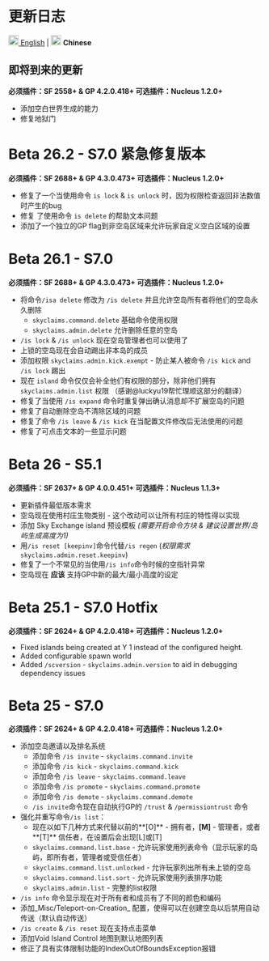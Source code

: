 # 更新日志

<a href="https://github.com/DevOnTheRocks/SkyClaims/blob/sponge/api-7/CHANGELOG.md"><img src="https://github.com/DevOnTheRocks/SkyClaims/wiki/images/united_states.png" title="en-US" height="20"> English</a>
| <img src="https://github.com/DevOnTheRocks/SkyClaims/wiki/images/china.png" title="zh-CN" height="20"> <b>Chinese</b>

## 即将到来的更新
**必须插件：SF 2558+ & GP 4.2.0.418+ 可选插件：Nucleus 1.2.0+**
- 添加空白世界生成的能力
- 修复地狱门

# Beta 26.2 - S7.0 紧急修复版本
**必须插件：SF 2688+ & GP 4.3.0.473+ 可选插件：Nucleus 1.2.0+**
- 修复了一个当使用命令 `is lock` & `is unlock` 时，因为权限检查返回非法数值时产生的bug
- 修复 了使用命令 `is delete` 的帮助文本问题
- 添加了一个独立的GP flag到非空岛区域来允许玩家自定义空白区域的设置

# Beta 26.1 - S7.0
**必须插件：SF 2688+ & GP 4.3.0.473+ 可选插件：Nucleus 1.2.0+**
- 将命令`/isa delete` 修改为 `/is delete` 并且允许空岛所有者将他们的空岛永久删除
    - `skyclaims.command.delete` 基础命令使用权限
    - `skyclaims.admin.delete` 允许删除任意的空岛
- `/is lock` & `/is unlock` 现在空岛管理者也可以使用了
- 上锁的空岛现在会自动踢出非本岛的成员
- 添加权限 `skyclaims.admin.kick.exempt` - 防止某人被命令 `/is kick` and `/is lock` 踢出
- 现在 `island` 命令仅仅会补全他们有权限的部分，除非他们拥有 `skyclaims.admin.list` 权限 （感谢@luckyu19帮忙理顺这部分的翻译）
- 修复了当使用 `/is expand` 命令时重复弹出确认消息却不扩展空岛的问题
- 修复了自动删除空岛不清除区域的问题
- 修复了命令 `/is leave` & `/is kick` 在当配置文件修改后无法使用的问题
- 修复了可点击文本的一些显示问题

# Beta 26 - S5.1
**必须插件：SF 2637+ & GP 4.0.0.451+ 可选插件：Nucleus 1.1.3+**
- 更新插件最低版本需求
- 空岛现在使用村庄生物类别 - 这个改动可以让所有村庄的特性得以实现
- 添加 Sky Exchange island 预设模板 _(需要开启命令方块 & 建议设置世界/岛屿生成高度为1)_
- 用`/is reset [keepinv]`命令代替`/is regen` (_权限需求_ `skyclaims.admin.reset.keepinv`)
- 修复了一个不常见的当使用`/is info`命令时候的空指针异常
- 空岛现在 **应该** 支持GP中新的最大/最小高度的设定

# Beta 25.1 - S7.0 Hotfix 
**必须插件：SF 2624+ & GP 4.2.0.418+ 可选插件：Nucleus 1.2.0+**
- Fixed islands being created at Y 1 instead of the configured height.
- Added configurable spawn world
- Added `/scversion` - `skyclaims.admin.version` to aid in debugging dependency issues

# Beta 25 - S7.0
**必须插件：SF 2624+ & GP 4.2.0.418+ 可选插件：Nucleus 1.2.0+**
- 添加空岛邀请以及排名系统
    - 添加命令 `/is invite` - `skyclaims.command.invite`
    - 添加命令 `/is kick` - `skyclaims.command.kick`
    - 添加命令 `/is leave` - `skyclaims.command.leave`
    - 添加命令 `/is promote` - `skyclaims.command.promote`
    - 添加命令 `/is demote` - `skyclaims.command.demote`
    - `/is invite`命令现在自动执行GP的 `/trust` & `/permissiontrust` 命令
- 强化并重写命令`/is list`：
    - 现在以如下几种方式来代替以前的**[O]** - 拥有者，**[M]** - 管理者，或者**[T]**  信任者，在设置后会出现[L]或[T] 
    - `skyclaims.command.list.base` - 允许玩家使用列表命令（显示玩家的岛屿，即所有者，管理者或受信任者）
    - `skyclaims.command.list.unlocked` - 允许玩家列出所有未上锁的空岛
    - `skyclaims.command.list.sort` - 允许玩家使用列表排序功能
    - `skyclaims.admin.list` - 完整的list权限
- `/is info` 命令显示现在对于所有者和成员有了不同的颜色和编码
- 添加_Misc/Teleport-on-Creation_ 配置，使得可以在创建空岛以后禁用自动传送（默认自动传送）
- `/is create` & `/is reset` 现在支持点击菜单
- 添加Void Island Control 地图到默认地图列表
- 修正了具有实体限制功能的IndexOutOfBoundsException报错
